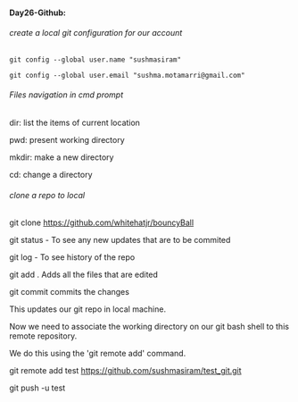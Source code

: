 #### Day26-Github:

###### create a local git configuration for our account



```
git config --global user.name "sushmasiram"

git config --global user.email "sushma.motamarri@gmail.com"
```



###### Files navigation in cmd prompt

dir: list the items of current location

pwd: present working directory

mkdir: make a new directory

cd: change a directory



###### clone a repo to local

git clone https://github.com/whitehatjr/bouncyBall

git status - To see any new updates that are to be commited

git log - To see history of the repo

git add .   Adds all the files that are edited

git commit     commits the changes

This updates our git repo in local machine.


Now we need to associate the working directory on our git bash shell to this remote repository. 

We do this using the 'git remote add' command.

git remote add  test https://github.com/sushmasiram/test_git.git

git push -u test
